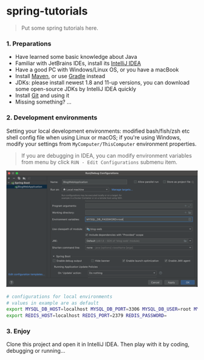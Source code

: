 # spring-tutorials

>   Put some spring tutorials here.


### 1. Preparations

- Have learned some basic knowledge about Java
- Familiar with JetBrains IDEs, install its [IntelliJ IDEA](https://www.jetbrains.com/idea/)
- Have a good PC with Windows/Linux OS, or you have a macBook
- Install [Maven](https://maven.apache.org/download.cgi), or use [Gradle](https://gradle.org/) instead
- JDKs: please install newest 1.8 and 11-up versions, you can download some open-source JDKs by IntelliJ IDEA quickly
- Install [Git](https://git-scm.com/) and using it
- Missing something? ...

### 2. Development environments

Setting your local development environments: modified bash/fish/zsh etc shell config file when using Linux or macOS; if you're using Windows, modify your settings from `MyComputer/ThisComputer` environment properties.

>   If you are debugging in IDEA, you can modify environment variables from menu by click `RUN - Edit Configurations` submenu item.

![environment_variables](docs/assets/20220510-135119@2x.png)

```bash
# configurations for local environments 
# values in example are as default
export MYSQL_DB_HOST=localhost MYSQL_DB_PORT=3306 MYSQL_DB_USER=root MYSQL_DB_PASSWORD=root
export REDIS_HOST=localhost REDIS_PORT=2379 REDIS_PASSWORD=
```

### 3. Enjoy
 
Clone this project and open it in IntelliJ IDEA. Then play with it by coding, debugging or running...